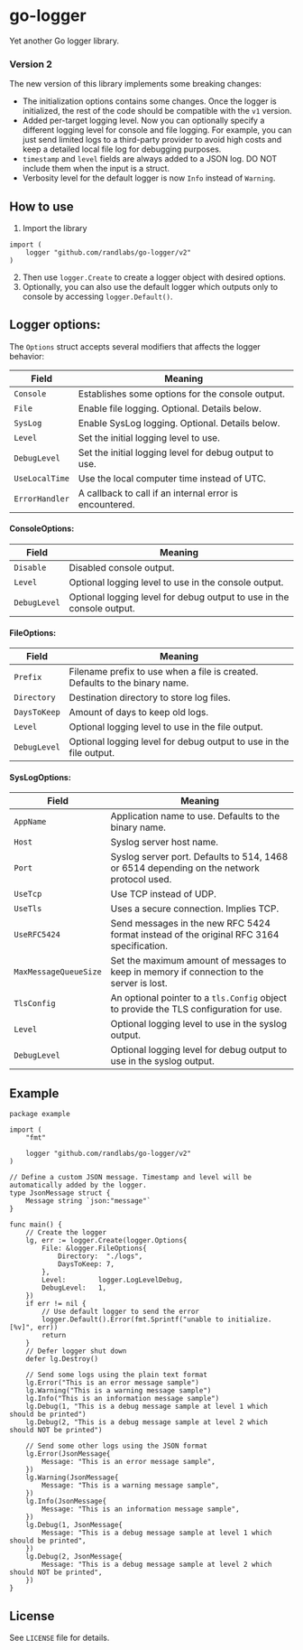 # go-logger

Yet another Go logger library.

### Version 2

The new version of this library implements some breaking changes:

* The initialization options contains some changes. Once the logger is initialized, the rest of the code should be
  compatible with the `v1` version.
* Added per-target logging level. Now you can optionally specify a different logging level for console and file logging.
  For example, you can just send limited logs to a third-party provider to avoid high costs and keep a detailed local
  file log for debugging purposes. 
* `timestamp` and `level` fields are always added to a JSON log. DO NOT include them when the input is a struct.
* Verbosity level for the default logger is now `Info` instead of `Warning`.

## How to use

1. Import the library

```golang
import (
    logger "github.com/randlabs/go-logger/v2"
)
```

2. Then use `logger.Create` to create a logger object with desired options.
3. Optionally, you can also use the default logger which outputs only to console by accessing `logger.Default()`.

## Logger options:

The `Options` struct accepts several modifiers that affects the logger behavior:

| Field          | Meaning                                                 |
|----------------|---------------------------------------------------------|
| `Console`      | Establishes some options for the console output.        |
| `File`         | Enable file logging. Optional. Details below.           |
| `SysLog`       | Enable SysLog logging. Optional. Details below.         |
| `Level`        | Set the initial logging level to use.                   |
| `DebugLevel`   | Set the initial logging level for debug output to use.  |
| `UseLocalTime` | Use the local computer time instead of UTC.             |
| `ErrorHandler` | A callback to call if an internal error is encountered. |

#### ConsoleOptions:

| Field        | Meaning                                                               |
|--------------|-----------------------------------------------------------------------|
| `Disable`    | Disabled console output.                                              |
| `Level`      | Optional logging level to use in the console output.                  |
| `DebugLevel` | Optional logging level for debug output to use in the console output. |

#### FileOptions:

| Field        | Meaning                                                                     |
|--------------|-----------------------------------------------------------------------------|
| `Prefix`     | Filename prefix to use when a file is created. Defaults to the binary name. |
| `Directory`  | Destination directory to store log files.                                   |
| `DaysToKeep` | Amount of days to keep old logs.                                            |
| `Level`      | Optional logging level to use in the file output.                           |
| `DebugLevel` | Optional logging level for debug output to use in the file output.          |

#### SysLogOptions:

| Field                 | Meaning                                                                                   |
|-----------------------|-------------------------------------------------------------------------------------------|
| `AppName`             | Application name to use. Defaults to the binary name.                                     |
| `Host`                | Syslog server host name.                                                                  |
| `Port`                | Syslog server port. Defaults to 514, 1468 or 6514 depending on the network protocol used. |
| `UseTcp`              | Use TCP instead of UDP.                                                                   |
| `UseTls`              | Uses a secure connection. Implies TCP.                                                    |
| `UseRFC5424`          | Send messages in the new RFC 5424 format instead of the original RFC 3164 specification.  |
| `MaxMessageQueueSize` | Set the maximum amount of messages to keep in memory if connection to the server is lost. |
| `TlsConfig`           | An optional pointer to a `tls.Config` object to provide the TLS configuration for use.    |
| `Level`               | Optional logging level to use in the syslog output.                                       |
| `DebugLevel`          | Optional logging level for debug output to use in the syslog output.                      |

## Example

```golang
package example

import (
    "fmt"

    logger "github.com/randlabs/go-logger/v2"
)

// Define a custom JSON message. Timestamp and level will be automatically added by the logger.
type JsonMessage struct {
    Message string `json:"message"`
}

func main() {
    // Create the logger
    lg, err := logger.Create(logger.Options{
        File: &logger.FileOptions{
            Directory:  "./logs",
            DaysToKeep: 7,
        },
        Level:        logger.LogLevelDebug,
        DebugLevel:   1,
    })
    if err != nil {
        // Use default logger to send the error
        logger.Default().Error(fmt.Sprintf("unable to initialize. [%v]", err))
        return
    }
    // Defer logger shut down
    defer lg.Destroy()

    // Send some logs using the plain text format 
    lg.Error("This is an error message sample")
    lg.Warning("This is a warning message sample")
    lg.Info("This is an information message sample")
    lg.Debug(1, "This is a debug message sample at level 1 which should be printed")
    lg.Debug(2, "This is a debug message sample at level 2 which should NOT be printed")

    // Send some other logs using the JSON format 
    lg.Error(JsonMessage{
        Message: "This is an error message sample",
    })
    lg.Warning(JsonMessage{
        Message: "This is a warning message sample",
    })
    lg.Info(JsonMessage{
        Message: "This is an information message sample",
    })
    lg.Debug(1, JsonMessage{
        Message: "This is a debug message sample at level 1 which should be printed",
    })
    lg.Debug(2, JsonMessage{
        Message: "This is a debug message sample at level 2 which should NOT be printed",
    })
}
```

## License
See `LICENSE` file for details.
